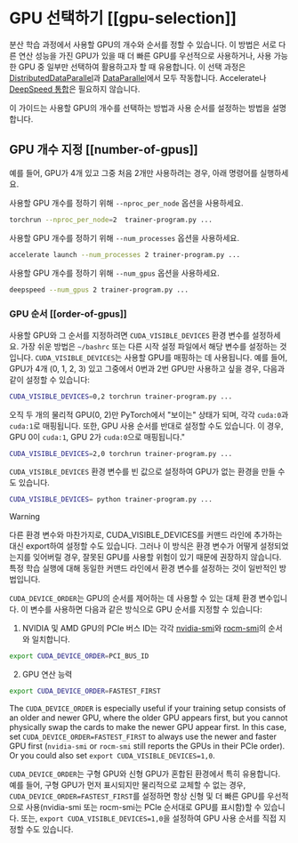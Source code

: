 <!--Copyright 2025 The HuggingFace Team. All rights reserved.

Licensed under the Apache License, Version 2.0 (the "License"); you may not use this file except in compliance with
the License. You may obtain a copy of the License at

http://www.apache.org/licenses/LICENSE-2.0

Unless required by applicable law or agreed to in writing, software distributed under the License is distributed on
an "AS IS" BASIS, WITHOUT WARRANTIES OR CONDITIONS OF ANY KIND, either express or implied. See the License for the
specific language governing permissions and limitations under the License.

⚠️ Note that this file is in Markdown but contain specific syntax for our doc-builder (similar to MDX) that may not be
rendered properly in your Markdown viewer.

-->

# GPU 선택하기 [[gpu-selection]]

분산 학습 과정에서 사용할 GPU의 개수와 순서를 정할 수 있습니다. 이 방법은 서로 다른 연산 성능을 가진 GPU가 있을 때 더 빠른 GPU를 우선적으로 사용하거나, 사용 가능한 GPU 중 일부만 선택하여 활용하고자 할 때 유용합니다. 이 선택 과정은 [DistributedDataParallel](https://pytorch.org/docs/stable/generated/torch.nn.parallel.DistributedDataParallel.html)과 [DataParallel](https://pytorch.org/docs/stable/generated/torch.nn.DataParallel.html)에서 모두 작동합니다. Accelerate나 [DeepSpeed 통합](./main_classes/deepspeed)은 필요하지 않습니다.

이 가이드는 사용할 GPU의 개수를 선택하는 방법과 사용 순서를 설정하는 방법을 설명합니다.

## GPU 개수 지정 [[number-of-gpus]]

예를 들어, GPU가 4개 있고 그중 처음 2개만 사용하려는 경우, 아래 명령어를 실행하세요.

<hfoptions id="select-gpu">
<hfoption id="torchrun">

사용할 GPU 개수를 정하기 위해 `--nproc_per_node` 옵션을 사용하세요.

```bash
torchrun --nproc_per_node=2  trainer-program.py ...
```

</hfoption>
<hfoption id="Accelerate">

사용할 GPU 개수를 정하기 위해 `--num_processes` 옵션을 사용하세요.

```bash
accelerate launch --num_processes 2 trainer-program.py ...
```

</hfoption>
<hfoption id="DeepSpeed">

사용할 GPU 개수를 정하기 위해 `--num_gpus` 옵션을 사용하세요.

```bash
deepspeed --num_gpus 2 trainer-program.py ...
```

</hfoption>
</hfoptions>

### GPU 순서 [[order-of-gpus]]

사용할 GPU와 그 순서를 지정하려면 `CUDA_VISIBLE_DEVICES` 환경 변수를 설정하세요. 가장 쉬운 방법은 `~/bashrc` 또는 다른 시작 설정 파일에서 해당 변수를 설정하는 것입니다. `CUDA_VISIBLE_DEVICES`는 사용할 GPU를 매핑하는 데 사용됩니다. 예를 들어, GPU가 4개 (0, 1, 2, 3) 있고 그중에서 0번과 2번 GPU만 사용하고 싶을 경우, 다음과 같이 설정할 수 있습니다:

```bash
CUDA_VISIBLE_DEVICES=0,2 torchrun trainer-program.py ...
```

오직 두 개의 물리적 GPU(0, 2)만 PyTorch에서 "보이는" 상태가 되며, 각각 `cuda:0`과 `cuda:1`로 매핑됩니다. 또한, GPU 사용 순서를 반대로 설정할 수도 있습니다. 이 경우, GPU 0이 `cuda:1`, GPU 2가 `cuda:0`으로 매핑됩니다."

```bash
CUDA_VISIBLE_DEVICES=2,0 torchrun trainer-program.py ...
```

`CUDA_VISIBLE_DEVICES` 환경 변수를 빈 값으로 설정하여 GPU가 없는 환경을 만들 수도 있습니다.

```bash
CUDA_VISIBLE_DEVICES= python trainer-program.py ...
```

> [!WARNING]
> 다른 환경 변수와 마찬가지로, CUDA_VISIBLE_DEVICES를 커맨드 라인에 추가하는 대신 export하여 설정할 수도 있습니다. 그러나 이 방식은 환경 변수가 어떻게 설정되었는지를 잊어버릴 경우, 잘못된 GPU를 사용할 위험이 있기 때문에 권장하지 않습니다. 특정 학습 실행에 대해 동일한 커맨드 라인에서 환경 변수를 설정하는 것이 일반적인 방법입니다.

`CUDA_DEVICE_ORDER`는 GPU의 순서를 제어하는 데 사용할 수 있는 대체 환경 변수입니다. 이 변수를 사용하면 다음과 같은 방식으로 GPU 순서를 지정할 수 있습니다:

1. NVIDIA 및 AMD GPU의 PCIe 버스 ID는 각각 [nvidia-smi](https://developer.nvidia.com/nvidia-system-management-interface)와 [rocm-smi](https://rocm.docs.amd.com/projects/rocm_smi_lib/en/latest/.doxygen/docBin/html/index.html)의 순서와 일치합니다.

```bash
export CUDA_DEVICE_ORDER=PCI_BUS_ID
```

2. GPU 연산 능력

```bash
export CUDA_DEVICE_ORDER=FASTEST_FIRST
```

The `CUDA_DEVICE_ORDER` is especially useful if your training setup consists of an older and newer GPU, where the older GPU appears first, but you cannot physically swap the cards to make the newer GPU appear first. In this case, set `CUDA_DEVICE_ORDER=FASTEST_FIRST` to always use the newer and faster GPU first (`nvidia-smi` or `rocm-smi` still reports the GPUs in their PCIe order). Or you could also set `export CUDA_VISIBLE_DEVICES=1,0`.

`CUDA_DEVICE_ORDER`는 구형 GPU와 신형 GPU가 혼합된 환경에서 특히 유용합니다. 예를 들어, 구형 GPU가 먼저 표시되지만 물리적으로 교체할 수 없는 경우, `CUDA_DEVICE_ORDER=FASTEST_FIRST`를 설정하면 항상 신형 및 더 빠른 GPU를 우선적으로 사용(nvidia-smi 또는 rocm-smi는 PCIe 순서대로 GPU를 표시함)할 수 있습니다. 또는, `export CUDA_VISIBLE_DEVICES=1,0`을 설정하여 GPU 사용 순서를 직접 지정할 수도 있습니다.